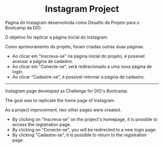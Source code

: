 <h1 align="center">Instagram Project</h1>

<p>Página do Instagram desenvolvida como Desafio de Projeto para o Bootcamp da DIO.</p>

O objetivo foi replicar a página inicial do Instagram.

Como aprimoramento do projeto, foram criadas outras duas páginas.
- Ao clicar em "Inscreva-se" na página inicial do projeto, é possível acessar a página de cadastro.
- Ao clicar em "Conecte-se", será redirecionado a uma nova página de login.
- Ao clicar "Cadastre-se", é possível retornar a página de cadastro.

----------------------

<p>Instagram page developed as Challenge for DIO's Bootcamp.</p>

The goal was to replicate the home page of Instagram.

As a project improvement, two other pages were created.
- By clicking on "Inscreva-se" on the project's homepage, it is possible to access the registration page.
- By clicking on "Conecte-se", you will be redirected to a new login page.
- By clicking "Cadastre-se", it is possible to return to the registration page.
